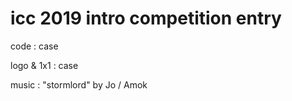 # icc 2019 intro competition entry

code : case

logo & 1x1 : case

music : "stormlord" by Jo / Amok
